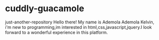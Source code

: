 # cuddly-guacamole
just-another-repository
Hello there! My name is Ademola Ademola Kelvin, i'm new to programming,im interested in html,css,javascript,jquery.I look forward to a wonderful experience in this platform.
